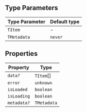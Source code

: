 ## Type Parameters

| Type Parameter | Default type |
| ------ | ------ |
| `TItem` | - |
| `TMetadata` | `never` |

## Properties

| Property | Type |
| ------ | ------ |
| <a id="data"></a> `data?` | `TItem`[] |
| <a id="error"></a> `error` | `unknown` |
| <a id="isloaded"></a> `isLoaded` | `boolean` |
| <a id="isloading"></a> `isLoading` | `boolean` |
| <a id="metadata"></a> `metadata?` | `TMetadata` |
